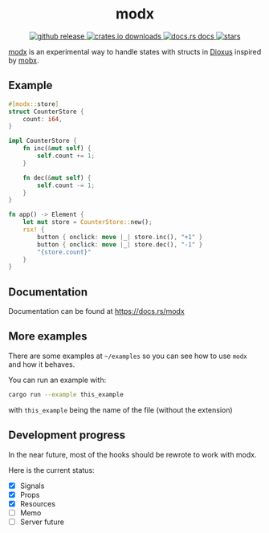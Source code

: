 <h1 align="center"> modx </h1>

<p align="center">
    <a href="https://github.com/tkr-sh/modx">
        <img
            src="https://img.shields.io/github/v/release/tkr-sh/modx?colorA=363a4f&colorB=a6da95&style=for-the-badge&logo=github&logoColor=cad3f5"
            alt="github release"
        />
    </a>
    <a href="https://crates.io/crates/modx">
        <img
            src="https://img.shields.io/crates/d/modx.svg?colorA=363a4f&colorB=b7bdf8&style=for-the-badge&logo=rust&logoColor=cad3f5"
            alt="crates.io downloads"
        />
    </a>
    <a href="https://docs.rs/modx">
        <img
            src="https://img.shields.io/badge/docs-latest-blue.svg?colorA=363a4f&colorB=f5a97f&style=for-the-badge&logo=data:image/svg+xml;base64,PHN2ZyB4bWxucz0iaHR0cDovL3d3dy53My5vcmcvMjAwMC9zdmciIHZpZXdCb3g9IjAgMCAyNTYgMjU2Ij4KPHBhdGggZD0iTTIxNiwzMlYxOTJhOCw4LDAsMCwxLTgsOEg3MmExNiwxNiwwLDAsMC0xNiwxNkgxOTJhOCw4LDAsMCwxLDAsMTZINDhhOCw4LDAsMCwxLTgtOFY1NkEzMiwzMiwwLDAsMSw3MiwyNEgyMDhBOCw4LDAsMCwxLDIxNiwzMloiIHN0eWxlPSJmaWxsOiAjQ0FEM0Y1OyIvPgo8L3N2Zz4="
            alt="docs.rs docs"
        />
    </a>
    <a href="https://github.com/tkr-sh/modx">
        <img
            src="https://img.shields.io/github/stars/tkr-sh/modx?colorA=363a4f&colorB=eed49f&style=for-the-badge&logo=star"
            alt="stars"
        />
    </a>
</p>

[modx](https://github.com/tkr-sh/modx) is an experimental way to handle states with structs in [Dioxus](https://dioxuslabs.com/) inspired by [mobx](https://mobx.js.org/README.html).


## Example
```rs
#[modx::store]
struct CounterStore {
    count: i64,
}

impl CounterStore {
    fn inc(&mut self) {
        self.count += 1;
    }

    fn dec(&mut self) {
        self.count -= 1;
    }
}

fn app() -> Element {
    let mut store = CounterStore::new();
    rsx! {
        button { onclick: move |_| store.inc(), "+1" }
        button { onclick: move |_| store.dec(), "-1" }
        "{store.count}"
    }
}
```


## Documentation
Documentation can be found at https://docs.rs/modx

## More examples
There are some examples at `~/examples` so you can see how to use `modx` and how it behaves.

You can run an example with:

```sh
cargo run --example this_example
```

with `this_example` being the name of the file (without the extension)


## Development progress

In the near future, most of the hooks should be rewrote to work with modx.

Here is the current status:

- [X] Signals
- [X] Props
- [X] Resources
- [ ] Memo
- [ ] Server future
